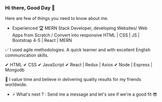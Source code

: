 ### Hi there, Good Day 👋


Here are few of things you need to know about me.

- Experienced 🏆 MERN Stack Developer, developing Websites/ Web Apps from Scratch / Convert into responsive HTML | CSS | JS | Bootstrap 4-5 | React | MERN 

✅ I used agile methodologies. A quick learner and with excellent English communication skills.

✔ HTML
✔ CSS
✔ JavaScript
✔ React | Redux | Axios
✔ Node  | Express | Mongodb



🌟 I value time and believe in delivering quality results for my friends worldwide. 


- ⚡ What's next ? : Send me a message and let's see if we're a good fit 😎

